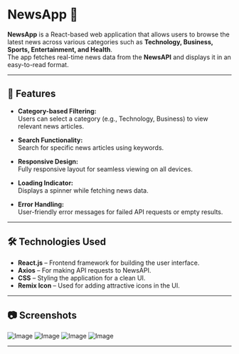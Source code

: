 # NewsApp 📰

**NewsApp** is a React-based web application that allows users to browse the latest news across various categories such as **Technology, Business, Sports, Entertainment, and Health**.  
The app fetches real-time news data from the **NewsAPI** and displays it in an easy-to-read format.

---

## 🚀 Features

- **Category-based Filtering:**  
  Users can select a category (e.g., Technology, Business) to view relevant news articles.

- **Search Functionality:**  
  Search for specific news articles using keywords.

- **Responsive Design:**  
  Fully responsive layout for seamless viewing on all devices.

- **Loading Indicator:**  
  Displays a spinner while fetching news data.

- **Error Handling:**  
  User-friendly error messages for failed API requests or empty results.

---

## 🛠️ Technologies Used

- **React.js** – Frontend framework for building the user interface.
- **Axios** – For making API requests to NewsAPI.
- **CSS** – Styling the application for a clean UI.
- **Remix Icon** – Used for adding attractive icons in the UI.

---

## 📷 Screenshots

![Image](https://github.com/user-attachments/assets/21e064e7-490d-45f8-ab2e-256d1e9f50d3)
![Image](https://github.com/user-attachments/assets/388249a9-b7f4-4c66-aa4a-9025782f3679)
![Image](https://github.com/user-attachments/assets/306bdafd-e45a-4085-8290-92be54d53f34)
![Image](https://github.com/user-attachments/assets/e294c6cf-2b0b-419a-bee8-c0b4396baa86)


---
